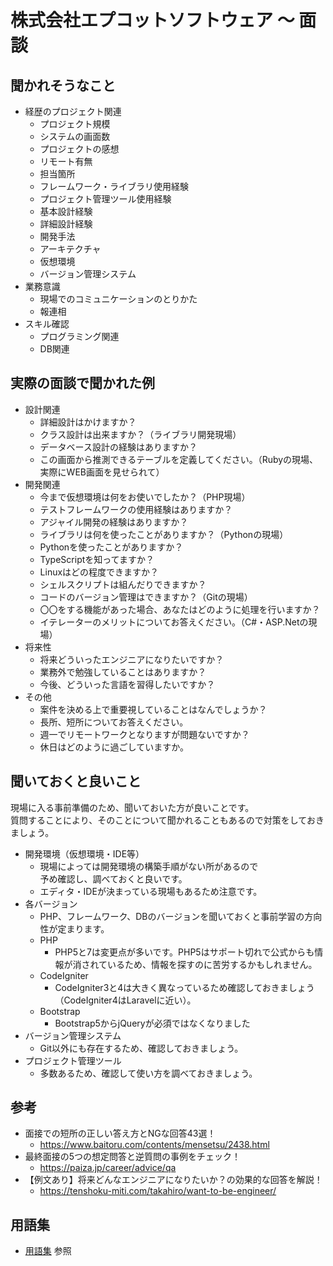 # 株式会社エプコットソフトウェア ～ 面談

## 聞かれそうなこと

- 経歴のプロジェクト関連
  - プロジェクト規模
  - システムの画面数
  - プロジェクトの感想
  - リモート有無
  - 担当箇所
  - フレームワーク・ライブラリ使用経験
  - プロジェクト管理ツール使用経験
  - 基本設計経験
  - 詳細設計経験
  - 開発手法
  - アーキテクチャ
  - 仮想環境
  - バージョン管理システム
- 業務意識
  - 現場でのコミュニケーションのとりかた
  - 報連相
- スキル確認
  - プログラミング関連
  - DB関連

## 実際の面談で聞かれた例

- 設計関連
  - 詳細設計はかけますか？
  - クラス設計は出来ますか？（ライブラリ開発現場）
  - データベース設計の経験はありますか？
  - この画面から推測できるテーブルを定義してください。（Rubyの現場、実際にWEB画面を見せられて）
- 開発関連
  - 今まで仮想環境は何をお使いでしたか？（PHP現場）
  - テストフレームワークの使用経験はありますか？
  - アジャイル開発の経験はありますか？
  - ライブラリは何を使ったことがありますか？（Pythonの現場）
  - Pythonを使ったことがありますか？
  - TypeScriptを知ってますか？
  - Linuxはどの程度できますか？
  - シェルスクリプトは組んだりできますか？
  - コードのバージョン管理はできますか？（Gitの現場）
  - 〇〇をする機能があった場合、あなたはどのように処理を行いますか？
  - イテレーターのメリットについてお答えください。（C#・ASP.Netの現場）
- 将来性
  - 将来どういったエンジニアになりたいですか？
  - 業務外で勉強していることはありますか？
  - 今後、どういった言語を習得したいですか？
- その他
  - 案件を決める上で重要視していることはなんでしょうか？
  - 長所、短所についてお答えください。
  - 週一でリモートワークとなりますが問題ないですか？
  - 休日はどのように過ごしていますか。

## 聞いておくと良いこと

現場に入る事前準備のため、聞いておいた方が良いことです。  
質問することにより、そのことについて聞かれることもあるので対策をしておきましょう。

- 開発環境（仮想環境・IDE等）
  - 現場によっては開発環境の構築手順がない所があるので  
    予め確認し、調べておくと良いです。
  - エディタ・IDEが決まっている現場もあるため注意です。
- 各バージョン
  - PHP、フレームワーク、DBのバージョンを聞いておくと事前学習の方向性が定まります。
  - PHP
    - PHP5と7は変更点が多いです。PHP5はサポート切れで公式からも情報が消されているため、情報を探すのに苦労するかもしれません。
  - CodeIgniter
    - CodeIgniter3と4は大きく異なっているため確認しておきましょう（CodeIgniter4はLaravelに近い）。
  - Bootstrap
    - Bootstrap5からjQueryが必須ではなくなりました
- バージョン管理システム
  - Git以外にも存在するため、確認しておきましょう。
- プロジェクト管理ツール
  - 多数あるため、確認して使い方を調べておきましょう。

## 参考

- 面接での短所の正しい答え方とNGな回答43選！
  - <https://www.baitoru.com/contents/mensetsu/2438.html>
- 最終面接の5つの想定問答と逆質問の事例をチェック！
  - <https://paiza.jp/career/advice/qa>
- 【例文あり】将来どんなエンジニアになりたいか？の効果的な回答を解説！
  - <https://tenshoku-miti.com/takahiro/want-to-be-engineer/>

## 用語集

- [用語集](./glossary.md) 参照
